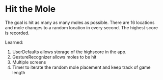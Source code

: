 # Hit the Mole

The goal is hit as many as many moles as possible. There are 16 locations and mole changes to a random location in every second. The highest score is recorded.

Learned:
1. UserDefaults allows storage of the highscore in the app.
2. GestureRecognizer allows moles to be hit
3. Multiple screens
4. Timer to iterate the random mole placement and keep track of game length
